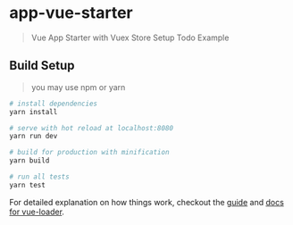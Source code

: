 # app-vue-starter

> Vue App Starter with Vuex Store Setup Todo Example

## Build Setup

> you may use npm or yarn

``` bash
# install dependencies
yarn install

# serve with hot reload at localhost:8080
yarn run dev

# build for production with minification
yarn build

# run all tests
yarn test
```

For detailed explanation on how things work, checkout the [guide](http://vuejs-templates.github.io/webpack/) and [docs for vue-loader](http://vuejs.github.io/vue-loader).
